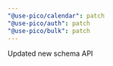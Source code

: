 ```yaml
---
"@use-pico/calendar": patch
"@use-pico/auth": patch
"@use-pico/bulk": patch
---
```


Updated new schema API
